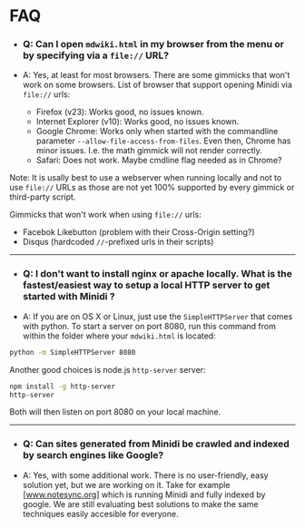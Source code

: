 FAQ
====

  * ### Q: Can I open `mdwiki.html` in my browser from the menu or by specifying via a `file://` URL?
  * A: Yes, at least for most browsers. There are some gimmicks that won't work on some browsers. List of browser that support opening Minidi via `file://` urls:

    * Firefox (v23): Works good, no issues known.
    * Internet Explorer (v10): Works good, no issues known.
    * Google Chrome: Works only when started with the commandline parameter `--allow-file-access-from-files`. Even then, Chrome has minor issues. I.e. the math gimmick will not render correctly.
    * Safari: Does not work. Maybe cmdline flag needed as in Chrome?

Note: It is usally best to use a webserver when running locally and not to use `file://` URLs as those are not yet 100% supported by every gimmick or third-party script.

Gimmicks that won't work when using `file://` urls:

  * Facebok Likebutton (problem with their Cross-Origin setting?)
  * Disqus (hardcoded `//`-prefixed urls in their scripts)

- - - - - - - - -

  * ### Q: I don't want to install nginx or apache locally. What is the fastest/easiest way to setup a local HTTP server to get started with Minidi ?
  * A: If you are on OS X or Linux, just use the `SimpleHTTPServer` that comes with python. To start a server on port 8080, run this command from within the folder where your `mdwiki.html` is located:

  ```bash
  python -m SimpleHTTPServer 8080
  ```
  Another good choices is node.js `http-server` server:

  ```bash
  npm install -g http-server
  http-server
  ```

  Both will then listen on port 8080 on your local machine.

- - - - - - - - -

  * ### Q: Can sites generated from Minidi be crawled and indexed by search engines like Google?
  *  A: Yes, with some additional work. There is no user-friendly, easy solution yet, but we are working on it. Take for example [www.notesync.org] which is running Minidi and fully indexed by google. We are still evaluating best solutions to make the same techniques easily accesible for everyone.

  [issues]: https://github.com/Dynalon/mdwiki/issues
  [www.notesync.org]: http://www.notesync.org/

